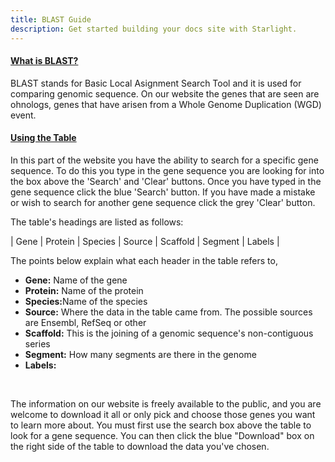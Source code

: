 ```yaml
---
title: BLAST Guide
description: Get started building your docs site with Starlight.
---
```

<!DOCTYPE html>
<html>
<head>
 
<h4><p><u>What is BLAST?</u><p></h4>

<p>BLAST stands for Basic Local Asignment Search Tool and it is used for comparing genomic sequence. On our website the genes that are seen are ohnologs, genes that have arisen from a Whole Genome Duplication (WGD) event.</p>

<h4><p><u>Using the Table</h4></p></u>

<p>In this part of the website you have the ability to search for a specific gene sequence. To do this you type in the gene sequence you are looking for into the box above the 'Search' and 'Clear' buttons. Once you have typed in the gene sequence click the blue 'Search' button. If you have made a mistake or wish to search for another gene sequence click the grey 'Clear' button.</p>

The table's headings are listed as follows:

| Gene | Protein | Species | Source | Scaffold | Segment | Labels |

<p>The points below explain what each header in the table refers to, </p>


<ul>
<li><b>Gene:</b> Name of the gene</li>
<li><b>Protein:</b> Name of the protein</li>
<li><b>Species:</b>Name of the species</li>
<li><b>Source:</b> Where the data in the table came from. The possible sources are Ensembl, RefSeq or other</li>
<li><b>Scaffold:</b> This is the joining of a genomic sequence's non-contiguous series</li>
<li><b>Segment:</b> How many segments are there in the genome</li>
<li><b>Labels:</b></li>
</ul>
</table>
<br>
<p>The information on our website is freely available to the public, and you are welcome to download it all or only pick and choose those genes you want to learn more about. You must first use the search box above the table to look for a gene sequence. You can then click the blue "Download" box on the right side of the table to download the data you've chosen.</p>

</head>
</html>